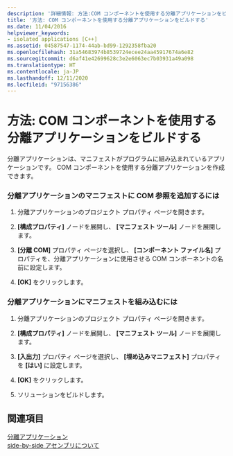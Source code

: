 ```yaml
---
description: '詳細情報: 方法:COM コンポーネントを使用する分離アプリケーションをビルドする'
title: '方法: COM コンポーネントを使用する分離アプリケーションをビルドする'
ms.date: 11/04/2016
helpviewer_keywords:
- isolated applications [C++]
ms.assetid: 04587547-1174-44ab-bd99-1292358fba20
ms.openlocfilehash: 31a54683974b8539724ecee24aa45917674a6e82
ms.sourcegitcommit: d6af41e42699628c3e2e6063ec7b03931a49a098
ms.translationtype: HT
ms.contentlocale: ja-JP
ms.lasthandoff: 12/11/2020
ms.locfileid: "97156386"
---
```

# <a name="how-to-build-isolated-applications-to-consume-com-components"></a>方法: COM コンポーネントを使用する分離アプリケーションをビルドする

分離アプリケーションは、マニフェストがプログラムに組み込まれているアプリケーションです。 COM コンポーネントを使用する分離アプリケーションを作成できます。

### <a name="to-add-com-references-to-manifests-of-isolated-applications"></a>分離アプリケーションのマニフェストに COM 参照を追加するには

1. 分離アプリケーションのプロジェクト プロパティ ページを開きます。

1. **[構成プロパティ]** ノードを展開し、 **[マニフェスト ツール]** ノードを展開します。

1. **[分離 COM]** プロパティ ページを選択し、 **[コンポーネント ファイル名]** プロパティを、分離アプリケーションに使用させる COM コンポーネントの名前に設定します。

1. **[OK]** をクリックします。

### <a name="to-build-manifests-into-isolated-applications"></a>分離アプリケーションにマニフェストを組み込むには

1. 分離アプリケーションのプロジェクト プロパティ ページを開きます。

1. **[構成プロパティ]** ノードを展開し、 **[マニフェスト ツール]** ノードを展開します。

1. **[入出力]** プロパティ ページを選択し、 **[埋め込みマニフェスト]** プロパティを **[はい]** に設定します。

1. **[OK]** をクリックします。

1. ソリューションをビルドします。

## <a name="see-also"></a>関連項目

[分離アプリケーション](/windows/win32/SbsCs/isolated-applications)<br/>
[side-by-side アセンブリについて](/windows/win32/SbsCs/about-side-by-side-assemblies-)
